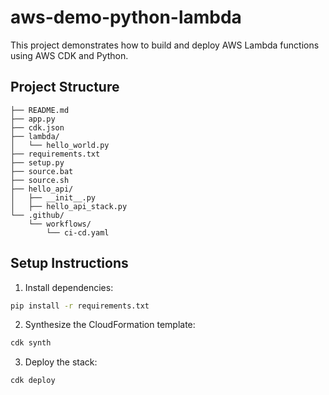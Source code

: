 # aws-demo-python-lambda

This project demonstrates how to build and deploy AWS Lambda functions using AWS CDK and Python.

## Project Structure

```plaintext
├── README.md
├── app.py
├── cdk.json
├── lambda/
│   └── hello_world.py
├── requirements.txt
├── setup.py
├── source.bat
├── source.sh
├── hello_api/
│   ├── __init__.py
│   ├── hello_api_stack.py
└── .github/
    └── workflows/
        └── ci-cd.yaml
```

## Setup Instructions

1. Install dependencies:

```sh
pip install -r requirements.txt
```

2. Synthesize the CloudFormation template:

```sh
cdk synth
```

3. Deploy the stack:

```sh
cdk deploy
```